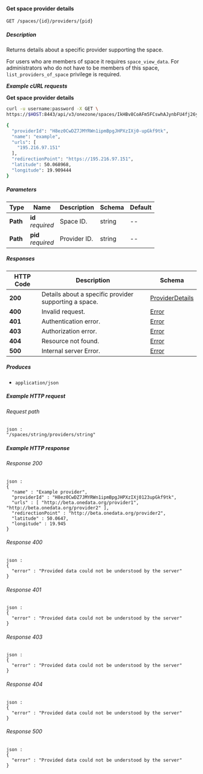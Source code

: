 
<a name="get_space_provider"></a>
#### Get space provider details
```
GET /spaces/{id}/providers/{pid}
```


##### Description
Returns details about a specific provider supporting the space.

For users who are members of space it requires `space_view_data`.
For administrators who do not have to be members of this space,
`list_providers_of_space` privilege is required.

***Example cURL requests***

**Get space provider details**
```bash
curl -u username:password -X GET \
https://$HOST:8443/api/v3/onezone/spaces/IkHBv8CoAFm5FCswhAJynbFU4fj26yiE1lhpK3p-0Y8/providers/H8ez0CwDZ7JMYRWn1ipmBpgJHPXzIXj0-upGkf9tk

{
  "providerId": "H8ez0CwDZ7JMYRWn1ipmBpgJHPXzIXj0-upGkf9tk",
  "name": "example",
  "urls": [
    "195.216.97.151"
  ],
  "redirectionPoint": "https://195.216.97.151",
  "latitude": 50.068968,
  "longitude": 19.909444
}
```


##### Parameters

|Type|Name|Description|Schema|Default|
|---|---|---|---|---|
|**Path**|**id**  <br>*required*|Space ID.|string|--|
|**Path**|**pid**  <br>*required*|Provider ID.|string|--|


##### Responses

|HTTP Code|Description|Schema|
|---|---|---|
|**200**|Details about a specific provider supporting a space.|[ProviderDetails](../definitions/ProviderDetails.md#providerdetails)|
|**400**|Invalid request.|[Error](../definitions/Error.md#error)|
|**401**|Authentication error.|[Error](../definitions/Error.md#error)|
|**403**|Authorization error.|[Error](../definitions/Error.md#error)|
|**404**|Resource not found.|[Error](../definitions/Error.md#error)|
|**500**|Internal server Error.|[Error](../definitions/Error.md#error)|


##### Produces

* `application/json`


##### Example HTTP request

###### Request path
```
json :
"/spaces/string/providers/string"
```


##### Example HTTP response

###### Response 200
```
json :
{
  "name" : "Example provider",
  "providerId" : "H8ez0CwDZ7JMYRWn1ipmBpgJHPXzIXj0123upGkf9tk",
  "urls" : [ "http://beta.onedata.org/provider1", "http://beta.onedata.org/provider2" ],
  "redirectionPoint" : "http://beta.onedata.org/provider2",
  "latitude" : 50.0647,
  "longitude" : 19.945
}
```


###### Response 400
```
json :
{
  "error" : "Provided data could not be understood by the server"
}
```


###### Response 401
```
json :
{
  "error" : "Provided data could not be understood by the server"
}
```


###### Response 403
```
json :
{
  "error" : "Provided data could not be understood by the server"
}
```


###### Response 404
```
json :
{
  "error" : "Provided data could not be understood by the server"
}
```


###### Response 500
```
json :
{
  "error" : "Provided data could not be understood by the server"
}
```



